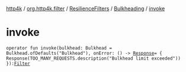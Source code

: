[http4k](../../../index.md) / [org.http4k.filter](../../index.md) / [ResilienceFilters](../index.md) / [Bulkheading](index.md) / [invoke](./invoke.md)

# invoke

`operator fun invoke(bulkhead: Bulkhead = Bulkhead.ofDefaults("Bulkhead"), onError: () -> `[`Response`](../../../org.http4k.core/-response/index.md)` = { Response(TOO_MANY_REQUESTS.description("Bulkhead limit exceeded")) }): `[`Filter`](../../../org.http4k.core/-filter/index.md)